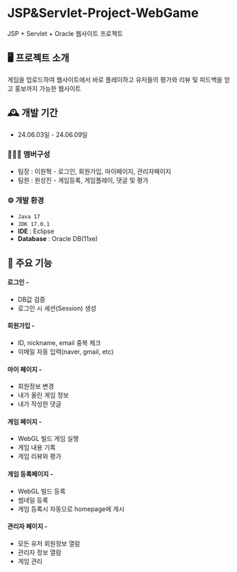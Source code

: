 #  JSP&Servlet-Project-WebGame
JSP + Servlet + Oracle 웹사이트 프로젝트


## 🖥️ 프로젝트 소개
게임을 업로드하여 웹사이트에서 바로 플레이하고 유저들의 평가와 리뷰 및 피드백을 얻고 홍보까지 가능한 웹사이트
<br>

## 🕰️ 개발 기간
* 24.06.03일 - 24.06.09일

### 🧑‍🤝‍🧑 맴버구성
 - 팀장  : 이원혁 - 로그인, 회원가입, 마이페이지, 관리자페이지
 - 팀원  : 원성진 - 게임등록, 게임플레이, 댓글 및 평가


### ⚙️ 개발 환경
- `Java 17`
- `JDK 17.0.1`
- **IDE** : Eclipse
- **Database** : Oracle DB(11xe)

## 📌 주요 기능
#### 로그인 - <a href="주소" ></a>
- DB값 검증
- 로그인 시 세션(Session) 생성
#### 회원가입 - <a href="주소" ></a>
- ID, nickname, email 중복 체크
- 이메일 자동 입력(naver, gmail, etc)
#### 마이 페이지 - <a href="주소" ></a>
- 회원정보 변경
- 내가 올린 게임 정보
- 내가 작성한 댓글
#### 게임 페이지 - <a href="주소" ></a>
- WebGL 빌드 게임 실행
- 게임 내용 기록
- 게임 리뷰와 평가
#### 게임 등록페이지 - <a href="주소" ></a>
- WebGL 빌드 등록
- 썸네일 등록
- 게임 등록시 자동으로 homepage에 게시
#### 관리자 페이지 - <a href="주소" ></a>
- 모든 유저 회원정보 열람
- 관리자 정보 열람
- 게임 관리

